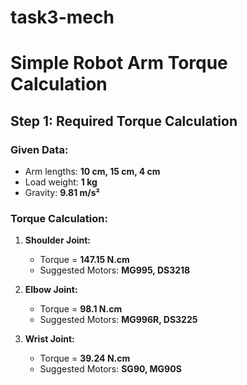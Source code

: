 # task3-mech
# Simple Robot Arm Torque Calculation

## Step 1: Required Torque Calculation

### Given Data:
- Arm lengths: **10 cm, 15 cm, 4 cm**
- Load weight: **1 kg**
- Gravity: **9.81 m/s²**

### Torque Calculation:
1. **Shoulder Joint:**
   - Torque = **147.15 N.cm**
   - Suggested Motors: **MG995, DS3218**

2. **Elbow Joint:**
   - Torque = **98.1 N.cm**
   - Suggested Motors: **MG996R, DS3225**

3. **Wrist Joint:**
   - Torque = **39.24 N.cm**
   - Suggested Motors: **SG90, MG90S**
